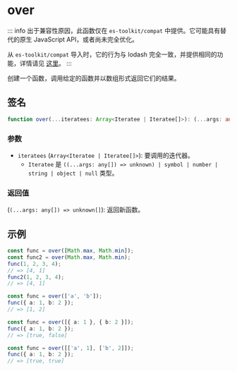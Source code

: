 # over

::: info
出于兼容性原因，此函数仅在 `es-toolkit/compat` 中提供。它可能具有替代的原生 JavaScript API，或者尚未完全优化。

从 `es-toolkit/compat` 导入时，它的行为与 lodash 完全一致，并提供相同的功能，详情请见 [这里](../../../compatibility.md)。
:::

创建一个函数，调用给定的函数并以数组形式返回它们的结果。

## 签名

```typescript
function over(...iteratees: Array<Iteratee | Iteratee[]>): (...args: any[]) => unknown[];
```

### 参数

- `iteratees` (`Array<Iteratee | Iteratee[]>`): 要调用的迭代器。
  - `Iteratee` 是 `((...args: any[]) => unknown) | symbol | number | string | object | null` 类型。

### 返回值

(`(...args: any[]) => unknown[]`): 返回新函数。

## 示例

```typescript
const func = over([Math.max, Math.min]);
const func2 = over(Math.max, Math.min);
func(1, 2, 3, 4);
// => [4, 1]
func2(1, 2, 3, 4);
// => [4, 1]

const func = over(['a', 'b']);
func({ a: 1, b: 2 });
// => [1, 2]

const func = over([{ a: 1 }, { b: 2 }]);
func({ a: 1, b: 2 });
// => [true, false]

const func = over([['a', 1], ['b', 2]]);
func({ a: 1, b: 2 });
// => [true, true]
```
